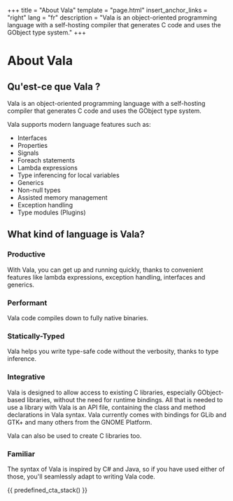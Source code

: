 +++
title = "About Vala"
template = "page.html"
insert_anchor_links = "right"
lang = "fr"
description = "Vala is an object-oriented programming language with a self-hosting compiler that generates C code and uses the GObject type system."
+++

<h1>About Vala</h1>

## Qu'est-ce que Vala ?

Vala is an object-oriented programming language with a self-hosting compiler that generates C code and uses the GObject type system.

Vala supports modern language features such as:

- Interfaces
- Properties
- Signals
- Foreach statements
- Lambda expressions
- Type inferencing for local variables
- Generics
- Non-null types
- Assisted memory management
- Exception handling
- Type modules (Plugins)

## What kind of language is Vala?

### Productive

With Vala, you can get up and running quickly, thanks to convenient features like lambda expressions, exception handling, interfaces and generics.

### Performant

Vala code compiles down to fully native binaries. 

### Statically-Typed

Vala helps you write type-safe code without the verbosity, thanks to type inference.

### Integrative

Vala is designed to allow access to existing C libraries, especially GObject-based libraries, without the need for runtime bindings. All that is needed to use a library with Vala is an API file, containing the class and method declarations in Vala syntax. Vala currently comes with bindings for GLib and GTK+ and many others from the GNOME Platform.

Vala can also be used to create C libraries too.

### Familiar

The syntax of Vala is inspired by C# and Java, so if you have used either of those, you'll seamlessly adapt to writing Vala code.

{{ predefined_cta_stack() }}
